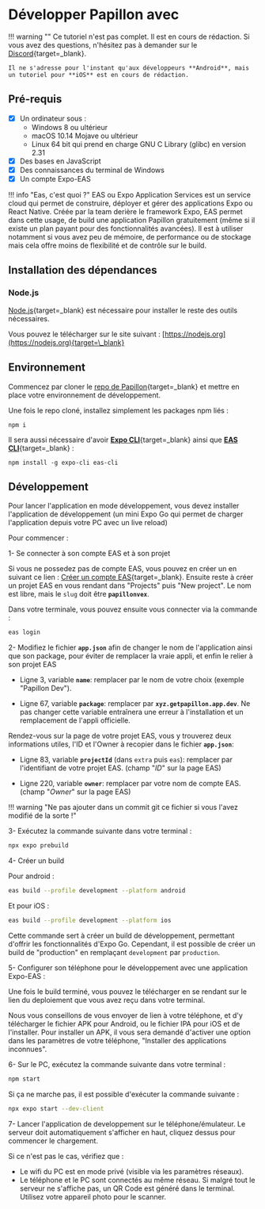 # Développer Papillon avec

!!! warning ""
    Ce tutoriel n'est pas complet. Il est en cours de rédaction. Si vous avez des questions, n'hésitez pas à demander sur le [Discord](https://discord.gg/papillonapp){target=\_blank}.

    Il ne s'adresse pour l'instant qu'aux développeurs **Android**, mais un tutoriel pour **iOS** est en cours de rédaction.

## **Pré-requis**

-   [x] Un ordinateur sous :
    -   Windows 8 ou ultérieur
    -   macOS 10.14 Mojave ou ultérieur
    -   Linux 64 bit qui prend en charge GNU C Library (glibc) en version 2.31
-   [x] Des bases en JavaScript
-   [x] Des connaissances du terminal de Windows
-   [x] Un compte Expo-EAS

!!! info "Eas, c'est quoi ?"
    EAS ou Expo Application Services est un service cloud qui permet de construire, déployer et gérer des applications Expo ou React Native. Créée par la team derière le framework Expo, EAS permet dans cette usage, de build une application Papillon gratuitement (même si il existe un plan payant pour des fonctionnalités avancées). Il est à utiliser notamment si vous avez peu de mémoire, de performance ou de stockage mais cela offre moins de flexibilité et de contrôle sur le build.

## **Installation des dépendances**

### Node.js

[Node.js](https://nodejs.org){target=\_blank} est nécessaire pour installer le reste des outils nécessaires.

Vous pouvez le télécharger sur le site suivant : [https://nodejs.org](https://nodejs.org){target=\_blank}

## Environnement

Commencez par cloner le [repo de Papillon](https://github.com/PapillonApp/Papillon){target=\_blank} et mettre en place votre environnement de développement.

Une fois le repo cloné, installez simplement les packages npm liés :

```
npm i
```

Il sera aussi nécessaire d'avoir [**Expo CLI**](https://docs.expo.dev/more/expo-cli/){target=\_blank} ainsi que [**EAS CLI**](https://docs.expo.dev/build/setup/){target=\_blank} :

```
npm install -g expo-cli eas-cli
```

## **Développement**

Pour lancer l'application en mode développement, vous devez installer l'application de développement (un mini Expo Go qui permet de charger l'application depuis votre PC avec un live reload)

Pour commencer :

1- Se connecter à son compte EAS et à son projet

Si vous ne possedez pas de compte EAS, vous pouvez en créer un en suivant ce lien : [Créer un compte EAS](https://expo.dev/signup){target=\_blank}. Ensuite reste à créer un projet EAS en vous rendant dans "Projects" puis "New project". Le nom est libre, mais le `slug` doit être **`papillonvex`**.

Dans votre terminale, vous pouvez ensuite vous connecter via la commande :
```sh
eas login
```

2- Modifiez le fichier **`app.json`** afin de changer le nom de l'application ainsi que son package, pour éviter de remplacer la vraie appli, et enfin le relier à son projet EAS

-   Ligne 3, variable **`name`**: remplacer par le nom de votre choix (exemple "Papillon Dev").

-   Ligne 67, variable **`package`**: remplacer par **`xyz.getpapillon.app.dev`**. Ne pas changer cette variable entraînera une erreur à l'installation et un remplacement de l'appli officielle.

Rendez-vous sur la page de votre projet EAS, vous y trouverez deux informations utiles, l'ID et l'Owner à recopier dans le fichier **`app.json`**:

-   Ligne 83, variable **`projectId`** (dans `extra` puis `eas`): remplacer par l'identifiant de votre projet EAS. (champ "_ID_" sur la page EAS)

-   Ligne 220, variable **`owner`**: remplacer par votre nom de compte EAS. (champ "_Owner_" sur la page EAS)

!!! warning "Ne pas ajouter dans un commit git ce fichier si vous l'avez modifié de la sorte !"

3- Exécutez la commande suivante dans votre terminal :

```sh
npx expo prebuild
```

4- Créer un build

Pour android :

```sh
eas build --profile development --platform android
```

Et pour iOS :

```sh
eas build --profile development --platform ios
```

Cette commande sert à créer un build de développement, permettant d'offrir les fonctionnalités d'Expo Go.
Cependant, il est possible de créer un build de "production" en remplaçant `development` par `production`.

5- Configurer son téléphone pour le développement avec une application Expo-EAS :

Une fois le build terminé, vous pouvez le télécharger en se rendant sur le lien du deploiement que vous avez reçu dans votre terminal.

Nous vous conseillons de vous envoyer de lien à votre téléphone, et d'y télécharger le fichier APK pour Android, ou le fichier IPA pour iOS et de l'installer.
Pour installer un APK, il vous sera demandé d'activer une option dans les paramètres de votre téléphone, "Installer des applications inconnues".

6- Sur le PC, exécutez la commande suivante dans votre terminal :

```sh
npm start
```

Si ça ne marche pas, il est possible d'exécuter la commande suivante :

```sh
npx expo start --dev-client
```

7- Lancer l'application de developpement sur le téléphone/émulateur. Le serveur doit automatiquement s'afficher en haut, cliquez dessus pour commencer le chargement. <br>

Si ce n'est pas le cas, vérifiez que :

-   Le wifi du PC est en mode privé (visible via les paramètres réseaux).
-   Le téléphone et le PC sont connectés au même réseau. Si malgré tout le serveur ne s'affiche pas, un QR Code est généré dans le terminal. Utilisez votre appareil photo pour le scanner.
